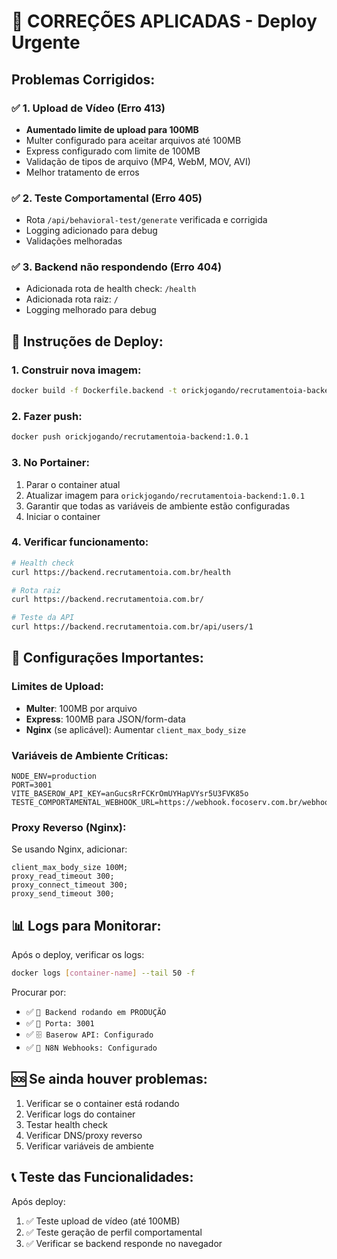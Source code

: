 # 🚨 CORREÇÕES APLICADAS - Deploy Urgente

## Problemas Corrigidos:

### ✅ 1. Upload de Vídeo (Erro 413)
- **Aumentado limite de upload para 100MB**
- Multer configurado para aceitar arquivos até 100MB
- Express configurado com limite de 100MB
- Validação de tipos de arquivo (MP4, WebM, MOV, AVI)
- Melhor tratamento de erros

### ✅ 2. Teste Comportamental (Erro 405)  
- Rota `/api/behavioral-test/generate` verificada e corrigida
- Logging adicionado para debug
- Validações melhoradas

### ✅ 3. Backend não respondendo (Erro 404)
- Adicionada rota de health check: `/health`
- Adicionada rota raiz: `/` 
- Logging melhorado para debug

## 🚀 Instruções de Deploy:

### 1. Construir nova imagem:
```bash
docker build -f Dockerfile.backend -t orickjogando/recrutamentoia-backend:1.0.1 .
```

### 2. Fazer push:
```bash
docker push orickjogando/recrutamentoia-backend:1.0.1
```

### 3. No Portainer:
1. Parar o container atual
2. Atualizar imagem para `orickjogando/recrutamentoia-backend:1.0.1`
3. Garantir que todas as variáveis de ambiente estão configuradas
4. Iniciar o container

### 4. Verificar funcionamento:
```bash
# Health check
curl https://backend.recrutamentoia.com.br/health

# Rota raiz
curl https://backend.recrutamentoia.com.br/

# Teste da API
curl https://backend.recrutamentoia.com.br/api/users/1
```

## 🔧 Configurações Importantes:

### Limites de Upload:
- **Multer**: 100MB por arquivo
- **Express**: 100MB para JSON/form-data
- **Nginx** (se aplicável): Aumentar `client_max_body_size`

### Variáveis de Ambiente Críticas:
```
NODE_ENV=production
PORT=3001
VITE_BASEROW_API_KEY=anGucsRrFCKrOmUYHapVYsr5U3FVK85o
TESTE_COMPORTAMENTAL_WEBHOOK_URL=https://webhook.focoserv.com.br/webhook/testecomportamental
```

### Proxy Reverso (Nginx):
Se usando Nginx, adicionar:
```nginx
client_max_body_size 100M;
proxy_read_timeout 300;
proxy_connect_timeout 300;
proxy_send_timeout 300;
```

## 📊 Logs para Monitorar:

Após o deploy, verificar os logs:
```bash
docker logs [container-name] --tail 50 -f
```

Procurar por:
- ✅ `🚀 Backend rodando em PRODUÇÃO`
- ✅ `📡 Porta: 3001`
- ✅ `🗄️ Baserow API: Configurado`
- ✅ `🤖 N8N Webhooks: Configurado`

## 🆘 Se ainda houver problemas:

1. Verificar se o container está rodando
2. Verificar logs do container
3. Testar health check
4. Verificar DNS/proxy reverso
5. Verificar variáveis de ambiente

## 📞 Teste das Funcionalidades:

Após deploy:
1. ✅ Teste upload de vídeo (até 100MB)
2. ✅ Teste geração de perfil comportamental  
3. ✅ Verificar se backend responde no navegador